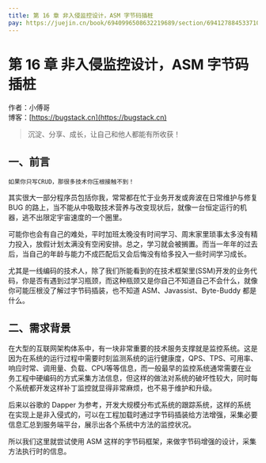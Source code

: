 ```yaml
---
title: 第 16 章 非入侵监控设计，ASM 字节码插桩
pay: https://juejin.cn/book/6940996508632219689/section/6941278845337108517
---
```


# 第 16 章 非入侵监控设计，ASM 字节码插桩

作者：小傅哥
<br/>博客：[https://bugstack.cn](https://bugstack.cn)

>沉淀、分享、成长，让自己和他人都能有所收获！

## 一、前言

`如果你只写CRUD，那很多技术你压根接触不到！`

其实很大一部分程序员包括你我，常常都在忙于业务开发或奔波在日常维护与修复 BUG 的路上，当不能从中吸取技术营养与改变现状后，就像一台恒定运行的机器，逃不出限定宇宙速度的一个圈里。

可能你也会有自己的难处，平时加班太晚没有时间学习、周末家里琐事太多没有精力投入，放假计划太满没有空闲安排。总之，学习就会被搁置。而当一年年的过去后，当自己的年龄与能力不成匹配后又会后悔没有给多投入一些时间学习成长。

尤其是一线编码的技术人，除了我们所能看到的在技术框架里(SSM)开发的业务代码，你是否有遇到过学习瓶颈，而这种瓶颈又是你自己不知道自己不会什么，就像你可能压根没了解过字节码插装，也不知道 ASM、Javassist、Byte-Buddy 都是什么。

## 二、需求背景

在大型的互联网架构体系中，有一块非常重要的技术服务支撑就是监控系统。这是因为在系统的运行过程中需要时刻监测系统的运行健康度，QPS、TPS、可用率、响应时常、调用量、负载、CPU等等信息，而一般最早的监控系统通常需要在业务工程中硬编码的方式采集方法信息，但这样的做法对系统的破坏性较大，同时每个系统都开发这样补丁监控就显得非常麻烦，也不易于维护和升级。

后来以谷歌的 Dapper 为参考，开发大规模分布式系统的跟踪系统，这样的系统在实现上是非入侵式的，可以在工程加载时通过字节码插装给方法增强，采集必要信息汇总到服务端平台，展示出各个系统中方法的监控状况。

所以我们这里就尝试使用 ASM 这样的字节码框架，来做字节码增强的设计，采集方法执行时的信息。